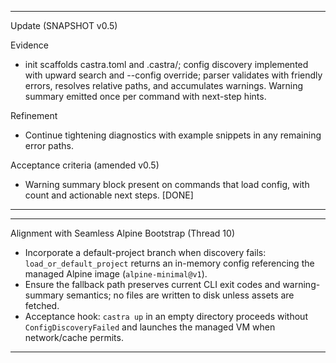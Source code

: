 
---
Update (SNAPSHOT v0.5)

Evidence
- init scaffolds castra.toml and .castra/; config discovery implemented with upward search and --config override; parser validates with friendly errors, resolves relative paths, and accumulates warnings. Warning summary emitted once per command with next-step hints.

Refinement
- Continue tightening diagnostics with example snippets in any remaining error paths.

Acceptance criteria (amended v0.5)
- Warning summary block present on commands that load config, with count and actionable next steps. [DONE]


---


---
Alignment with Seamless Alpine Bootstrap (Thread 10)
- Incorporate a default-project branch when discovery fails: `load_or_default_project` returns an in-memory config referencing the managed Alpine image (`alpine-minimal@v1`).
- Ensure the fallback path preserves current CLI exit codes and warning-summary semantics; no files are written to disk unless assets are fetched.
- Acceptance hook: `castra up` in an empty directory proceeds without `ConfigDiscoveryFailed` and launches the managed VM when network/cache permits.


---

